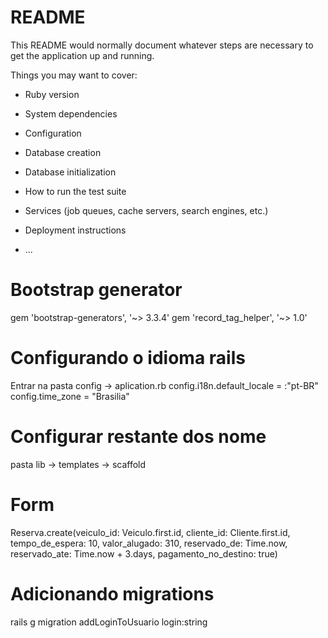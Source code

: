 # README

This README would normally document whatever steps are necessary to get the
application up and running.

Things you may want to cover:

* Ruby version

* System dependencies

* Configuration

* Database creation

* Database initialization

* How to run the test suite

* Services (job queues, cache servers, search engines, etc.)

* Deployment instructions

* ...

 
# Bootstrap generator
gem 'bootstrap-generators', '~> 3.3.4'
gem 'record_tag_helper', '~> 1.0'


# Configurando o idioma rails 
Entrar na pasta config -> aplication.rb 
    config.i18n.default_locale = :"pt-BR"
    config.time_zone = "Brasilia"

# Configurar restante dos nome
pasta lib -> templates -> scaffold

# Form
Reserva.create(veiculo_id: Veiculo.first.id, cliente_id: Cliente.first.id, tempo_de_espera: 10, valor_alugado: 310, reservado_de: Time.now, reservado_ate: Time.now + 3.days, pagamento_no_destino: true)

# Adicionando migrations
rails g migration addLoginToUsuario login:string


# 
